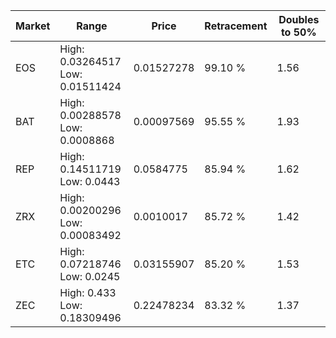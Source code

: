 | Market | Range | Price| Retracement | Doubles to 50% |
| --- | --- | --- | --- | --- |
| EOS | High: 0.03264517<br />Low: 0.01511424 | 0.01527278 | 99.10 % | 1.56 |
| BAT | High: 0.00288578<br />Low: 0.0008868 | 0.00097569 | 95.55 % | 1.93 |
| REP | High: 0.14511719<br />Low: 0.0443 | 0.0584775 | 85.94 % | 1.62 |
| ZRX | High: 0.00200296<br />Low: 0.00083492 | 0.0010017 | 85.72 % | 1.42 |
| ETC | High: 0.07218746<br />Low: 0.0245 | 0.03155907 | 85.20 % | 1.53 |
| ZEC | High: 0.433<br />Low: 0.18309496 | 0.22478234 | 83.32 % | 1.37 |

